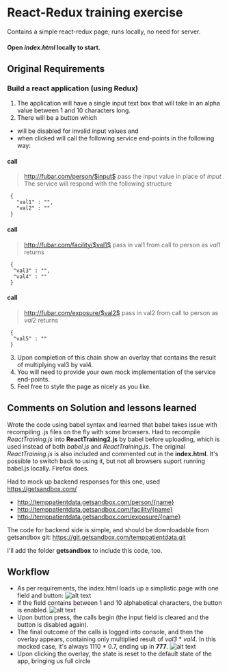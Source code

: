 # React-Redux training exercise
Contains a simple react-redux page, runs locally, no need for server.

####  Open *index.html* locally to start.

## Original Requirements

### Build a react application (using Redux)
1. The application will have a single input text box that will take in an alpha value between 1
and 10 characters long.
2. There will be a button which
+ will be disabled for invalid input values and
+ when clicked will call the following service end-points in the following way:
#### call 
> http://fubar.com/person/$input$
> pass the input value in place of $input$
> The service will respond with the following structure
```
 {
   "val1" : "",
   "val2" : ""
 }
```

#### call
> http://fubar.com/facility/$val1$
> pass in val1 from call to person as $val1$
> returns
```
 {
  "val3" : "",
  "val4" : ""
 }
```
#### call
>http://fubar.com/exposure/$val2$
>pass in val2 from call to person as $val2$
>returns
```
 {
  "val5" : ""
 }
```
3. Upon completion of this chain show an overlay that contains the result of multiplying val3 by val4.
4. You will need to provide your own mock implementation of the service end-points.
5. Feel free to style the page as nicely as you like.

## Comments on Solution and lessons learned
Wrote the code using babel syntax and learned that babel takes issue with recompiling .js files on the fly with some browsers. Had to recompile *ReactTraining.js* into **ReactTraining2.js** by babel before uploading, which is used instead of both *babel.js* and *ReactTraining.js*.
The original *ReactTraining.js* is also included and commented out in the **index.html**. It's possible to switch back to using it,
but not all browsers suport running babel.js locally. Firefox does.

Had to mock up backend responses for this one, used https://getsandbox.com/
+ http://temppatientdata.getsandbox.com/person/{name}
+ http://temppatientdata.getsandbox.com/facility/{name}
+ http://temppatientdata.getsandbox.com/exposure/{name}

The code for backend side is simple, and should be downloadable from getsandbox git:
https://git.getsandbox.com/temppatientdata.git

I'll add the folder **getsandbox** to include this code, too.

## Workflow
+ As per requirements, the index.html loads up a simplistic page with one field and button:
![alt text](https://i.imgur.com/NJ6aILC.png "button is disabled")
+ If the field contains between 1 and 10 alphabetical characters, the button is enabled.
![alt text](https://i.imgur.com/j1z93PF.png "button is enabled")
+ Upon button press, the calls begin (the input field is cleared and the button is disabled again).
+ The final outcome of the calls is logged into console, and then the overlay appears, containing only multiplied result of *val3* * *val4*. In this mocked case, it's always 1110 * 0.7, ending up in **777**.
![alt text](https://i.imgur.com/4j0Svl9.png "overlay")
+ Upon clicking the overlay, the state is reset to the default state of the app, bringing us full circle
